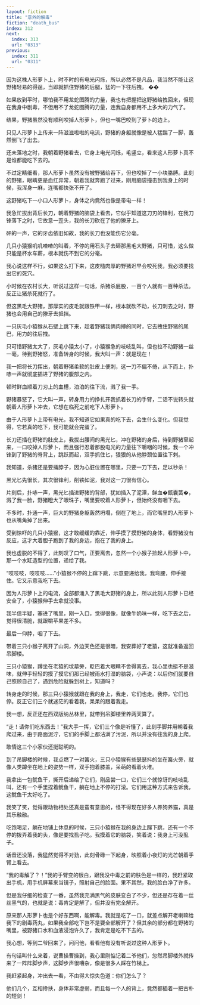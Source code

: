 ```yaml
---
layout: fiction
title: "意外的解毒"
fiction: "death_bus"
index: 312
next:
  index: 313
  url: "0313"
previous:
  index: 311
  url: "0311"
---
```

因为这株人形萝卜上，时不时的有电光闪烁，所以必然不是凡品，我当然不能让这野猪轻易的得逞，当即就抓住野猪的后腿，猛的一下往后拽。  ��

如果放到平时，哪怕我不用龙蛇图腾的力量，我也有把握把这野猪给拽回来，但现在我身中剧毒，不但用不了龙蛇图腾的力量，连我自身都用不上多大的力气了。

结果，野猪虽然没有顺利咬掉人形萝卜，但也一嘴巴咬到了萝卜的边上。

只见人形萝卜上传来一阵滋滋啦啦的电流，野猪的身躯就像是被人猛踹了一脚，轰然倒飞了出去。

还未落地之时，我朝着野猪看去，它身上电光闪烁，毛竖立，看来这人形萝卜真不是谁都能吃下去的。

不过定睛细看，那人形萝卜虽然没有被野猪给吞下，但也咬掉了一小块胳膊。此刻的野猪，眼睛更是血红异常，朝着我就奔跑了过来，刚用脑袋撞击到我身上的时候，我浑身一麻，连嘴都快张不开了。

这野猪吃下一小口人形萝卜，身体之内竟然也像是带电一样！

我急忙拔出背后长刀，朝着野猪的脑袋上看去，它似乎知道这刀刃的锋利，在我刀锋落下之时，它故意一歪头，我的长刀砍在了他的獠牙上。

砰的一声，它的牙齿依旧如故，我的长刀也没能伤它分毫。

几只小猿猴叽叽喳喳的叫着，不停的用石头子去砸那黑毛大野猪，只可惜，这么做只能是杯水车薪，根本就伤不到它的分毫。

我心说这样不行，如果这么打下来，这皮糙肉厚的野猪迟早会咬死我，我必须要找出它的死穴。

小时候在农村长大，听说过这样一句话，杀猪杀屁股，一百个人就有一百种杀法。反正让猪杀死就行了。

但这黑毛大野猪，那厚实的皮毛就跟铁甲一样，根本就砍不动，长刀刺去之时，野猪也会用自己的獠牙去抵挡。

一只灰毛小猿猴从石壁上跳下来，趁着野猪我俩肉搏的同时，它去拽住野猪的尾巴，用力的往后拽。

只可惜野猪太大了，灰毛小猿太小了，小猿猴急的吱吱乱叫，但也拉不动野猪一丝一毫，待到野猪怒，准备转身的时候，我大叫一声：就是现在！

我一把将长刀挥出，朝着野猪柔软的肚皮上便刺，这一刀不偏不倚，从下而上，扑哧一声就彻底插进了野猪的腹部之内。

顿时鲜血顺着刀刃上的血槽，泊泊的往下流，溅了我一手。

野猪暴怒了，它大叫一声，转身用力的挣扎开我抓着长刀的手臂，二话不说转头就朝着人形萝卜冲去，它想在临死之前吃下人形萝卜。

由于人形萝卜上带有电光，我不知道它如果真的吃下去，会生什么变化。但我觉得，它若真的吃下，我可能就会完蛋了。

长刀还插在野猪的肚皮上，我拔出腰间的黑光匕，冲在野猪的身后，待到野猪窜起来，一口咬掉人形萝卜，而且强行忍着那股电光的力量往下嚼咽的时候，我一个冲锋到了野猪的脊背上，跳跃而起，双手抓住匕，狠狠的从他脖颈位置往下刺。

我知道，杀猪还是要捅脖子，因为心脏位置在哪里，只要一刀下去，足以秒杀！

黑光匕先很长，其次很锋利，削铁如泥，我对这一刀很有信心。

片刻后，扑哧一声，黑光匕插进野猪的背部，犹如插入了泥潭，鲜血�甑囊簧�，溅了我一脸，野猪瞪大了眼珠子，嘴里要咬着人形萝卜，但始终没有咽下去。

不多时，扑通一声，巨大的野猪身躯轰然坍塌，倒在了地上，而它嘴里的人形萝卜也从嘴角掉了出来。

受到惊吓的几只小猿猴，这才敢缓缓的靠近，伸手摸了摸野猪的身体，看野猪没有反应，这才大着胆子跑到了我的身边，抱在了我的身上。

我也虚脱的不得了，此刻叹了口气，正要离去，忽然一个小猴子捡起人形萝卜中，那一个水缸造型的位置，递给了我。

“吱吱吱，吱吱吱……”小猿猴不停的上蹿下跳，示意要递给我，我弯腰，伸手接住。它又示意我吃下去。

因为人形萝卜上的电流，全部都涌入了黑毛大野猪的身上，所以此刻人形萝卜已经安全了，小猿猴伸手去拿就没事。

我半信半疑，塞进了嘴里，刚一入口，觉得很像，就像牛奶味一样，吃下去之后，觉得很清脆，就跟嚼苹果差不多。

最后一仰脖，咽了下去。

带着三只小猴子离开了山洞，外边天色还是很暗，我安葬好了老猿，这就准备返回吊脚楼。

三只小猿猴，蹲坐在老猿的坟墓旁，眨巴着大眼睛不舍得离去，我心里也挺不是滋味，就伸手轻轻的摸了摸它们那已经被雨水打湿的脑袋，小声说：以后你们就要自己照顾自己了，遇到危险就躲到树上，知道吗？

转身走的时候，那三只小猿猴就跟在我的身上，我走，它们也走。我停，它们也停。反正它们三个就迷茫的看着我，呆呆的跟着我走。

我一想，反正还在西双版纳丛林里，就带到吊脚楼里养两天算了。

“走！请你们吃东西去！”我大手一挥，它们三个像是听懂了，此刻手脚并用朝着我爬过来，由于路面泥泞，它们的手脚上都沾满了污泥，所以并没有往我的身上爬。

敢情这三个小家伙还挺聪明的。

到了吊脚楼的时候，我点燃了一对篝火，三只小猿猴有些瑟瑟抖的坐在篝火旁，就像人类蹲坐在地上的姿势一样，双手抱着膝盖，呆萌的看着火堆。

我拿出一包鱿鱼干，撕开后递给了它们，刚品尝一口，它们三个就惊讶的吱吱乱叫，还有一个手里捏着鱿鱼干，躺在地上不停的打滚。它们用这种方式来告诉我，这鱿鱼干太好吃了。

我笑了笑，觉得跟动物相处还真是蛮有意思的，怪不得现在好多人养狗养猫，真是其乐融融。

吃饱喝足，躺在地铺上休息的时候，三只小猿猴在我的身边上蹿下跳，还有一个不停的拨弄着我的头，像是要找虱子吃。我摸着它的脑袋，笑着说：我身上可没虱子。

话音还没落，我猛然觉得不对劲，此刻骨碌一下起身，映照着小夜灯的光芒朝着手臂上看去。

“我的毒解了？！”我的手臂变的很白，跟我没中毒之前的肤色是一样的，我赶紧取出手机，用手机屏幕来当镜子，照射自己的脸面。果不其然，我的脸白净了许多。

但是我仔细的检查了一番，虽然我充满黑气的皮肤变白了不少，但还是存在着一丝丝黑气的，也就是说：毒肯定是解了，但并没有完全解开。

原来那人形萝卜也是个好东西啊，能解毒。我就是吃了一口，就差点解开老喇嘛给我下的剧毒药丸，如果我全部吃下岂不是要全部解开了？但其余的部分都在野猪的嘴里，被野猪口水和血液浸泡许久了，我肯定是吃不下去的。

我心想，等到二爷回来了，问问他，看看他有没有听说过这种人形萝卜。

有句话叫什么来着，说曹操曹操到，我心里刚惦记着二爷他们，忽然吊脚楼外就传来了一阵阵脚步声，这脚步声很嘈杂，像是很多人踩在竹梯上。

我赶紧起身，冲出去一看，不由得大惊失色道：你们怎么了？

他们几个，互相搀扶，身体非常虚弱，而且每一个人的背上，竟然都插着一把古朴的短剑！